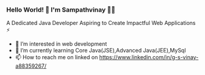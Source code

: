 ### Hello World! 👋 I'm Sampathvinay 👨‍💻
A Dedicated Java Developer Aspiring to Create Impactful Web Applications ⚡

- 👀 I’m interested in web development
- 🌱 I’m currently learning Core Java(JSE),Advanced Java(JEE),MySql
- 📫 How to reach me on linked on https://www.linkedin.com/in/g-s-vinay-a88359267/

<!---
sampath13-12/sampath13-12 is a ✨ special ✨ repository because its `README.md` (this file) appears on your GitHub profile.
You can click the Preview link to take a look at your changes.
--->

